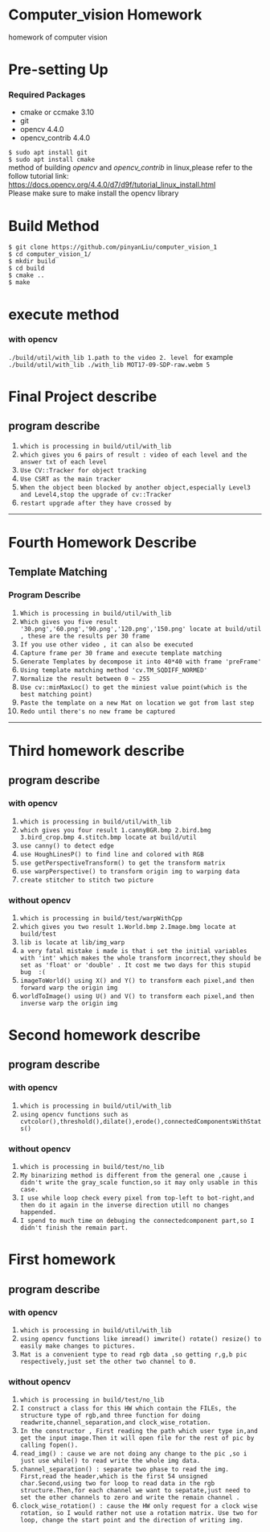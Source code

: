 # Computer_vision Homework

homework  of computer vision

# Pre-setting Up
### Required Packages
* cmake or ccmake 3.10
* git
* opencv 4.4.0   
* opencv_contrib 4.4.0   

`$ sudo apt install git `  
`$ sudo apt install cmake `  
method of building *opencv* and *opencv_contrib* in linux,please refer to the follow tutorial link:  
https://docs.opencv.org/4.4.0/d7/d9f/tutorial_linux_install.html  
Please make sure to make install the opencv library  


# Build Method
    $ git clone https://github.com/pinyanLiu/computer_vision_1
    $ cd computer_vision_1/
    $ mkdir build
    $ cd build
    $ cmake ..
    $ make


# execute method
### with opencv 
`./build/util/with_lib 1.path to the video 2. level `
for example   
`./build/util/with_lib ./with_lib MOT17-09-SDP-raw.webm 5`    

# Final Project describe
## program describe

1. `which is processing in build/util/with_lib`   
2. `which gives you 6 pairs of result : video of each level and the answer txt of each level`
2. `Use CV::Tracker for object tracking `
3. `Use CSRT as the main tracker`
32. `When the object been blocked by another object,especially Level3 and Level4,stop the upgrade of cv::Tracker`
23. `restart upgrade after they have crossed by `
---
# Fourth Homework Describe
## Template Matching
### Program Describe

1. `Which is processing in build/util/with_lib`   
2. `Which gives you five result '30.png','60.png','90.png','120.png','150.png' locate at build/util , these are the results per 30 frame`
3. `If you use other video , it can also be executed`
2. `Capture frame per 30 frame and execute template matching`
32. `Generate Templates by decompose it into 40*40 with frame 'preFrame' `
3. `Using template matching method 'cv.TM_SQDIFF_NORMED'`
23. `Normalize the result between 0 ~ 255`
23. `Use cv::minMaxLoc() to get the miniest value point(which is the best matching point)`
23. `Paste the template on a new Mat on location we got from last step`
23. `Redo until there's no new frame be captured`
--- 

# Third homework describe
## program describe
### with opencv
1. `which is processing in build/util/with_lib`   
2. `which gives you four result 1.cannyBGR.bmp 2.bird.bmg 3.bird_crop.bmp 4.stitch.bmp locate at build/util`
2. `use canny() to detect edge`
3. `use HoughLinesP() to find line and colored with RGB`
32. `use getPerspectiveTransform() to get the transform matrix`
23. `use warpPerspective() to transform origin img to warping data`
23. `create stitcher to stitch two picture`

### without opencv
1. `which is processing in build/test/warpWithCpp`
2. `which gives you two result 1.World.bmp 2.Image.bmg locate at build/test`
2. `lib is locate at lib/img_warp`
1. `a very fatal mistake i made is that i set the initial variables with 'int' which makes the whole transform incorrect,they should be set as 'float' or 'double' . It cost me two days for this stupid bug  :(`
23. `imageToWorld() using X() and Y() to transform each pixel,and then forward warp the origin img`
23. `worldToImage() using U() and V() to transform each pixel,and then inverse warp the origin img `
# Second homework describe
## program describe
### with opencv
1. `which is processing in build/util/with_lib`   
2. `using opencv functions such as cvtcolor(),threshold(),dilate(),erode(),connectedComponentsWithStats()`      

### without opencv
1. `which is processing in build/test/no_lib`   
2. `My binarizing method is different from the general one ,cause i didn't write the gray_scale function,so it may only usable in this case.`     
3. `I use while loop check every pixel from top-left to bot-right,and then do it again in the inverse direction utill no changes happended.`  
4. `I spend to much time on debuging the connectedcomponent part,so I didn't finish the remain part.`   
   



# First homework
## program describe
### with opencv
1. `which is processing in build/util/with_lib`   
2. `using opencv functions like imread() imwrite() rotate() resize() to easily make changes to pictures.`     
3. `Mat is a convenient type to read rgb data ,so getting r,g,b pic respectively,just set the other two channel to 0.`     

### without opencv
1. `which is processing in build/test/no_lib`   
2. `I construct a class for this HW which contain the FILEs, the structure type of rgb,and three function for doing readwrite,channel_separation,and clock_wise_rotation.`     
3. `In the constructor , First reading the path which user type in,and get the input image.Then it will open file for the rest of pic by calling fopen().`  
4. `read_img() : cause we are not doing any change to the pic ,so i just use while() to read write the whole img data.`   
5. `channel_separation() : separate two phase to read the img. First,read the header,which is the first 54 unsigned char.Second,using two for loop to read data in the rgb structure.Then,for each channel we want to sepatate,just need to set the other channels to zero and write the remain channel .`   
6. `clock_wise_rotation() : cause the HW only request for a clock wise rotation, so I would rather not use a rotation matrix. Use two for loop, change the start point and the direction of writing img.`   
